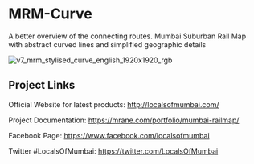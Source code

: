 # MRM-Curve
A better overview of the connecting routes. Mumbai Suburban Rail Map with abstract curved lines and simplified geographic details

![v7_mrm_stylised_curve_english_1920x1920_rgb](https://user-images.githubusercontent.com/9861917/62410727-d240d000-b607-11e9-9999-04095e2c55b3.jpg)


## Project Links

Official Website for latest products:
http://localsofmumbai.com/

Project Documentation:
https://mrane.com/portfolio/mumbai-railmap/

Facebook Page:
https://www.facebook.com/localsofmumbai

Twitter #LocalsOfMumbai:
https://twitter.com/LocalsOfMumbai

